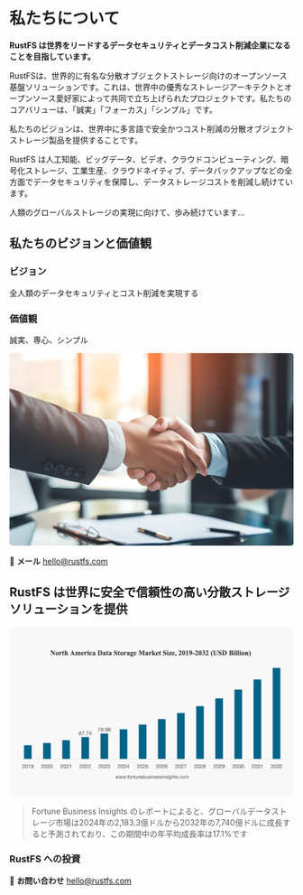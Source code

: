 # 私たちについて

**RustFS は世界をリードするデータセキュリティとデータコスト削減企業になることを目指しています。**

RustFSは、世界的に有名な分散オブジェクトストレージ向けのオープンソース基盤ソリューションです。これは、世界中の優秀なストレージアーキテクトとオープンソース愛好家によって共同で立ち上げられたプロジェクトです。私たちのコアバリューは、「誠実」「フォーカス」「シンプル」です。

私たちのビジョンは、世界中に多言語で安全かつコスト削減の分散オブジェクトストレージ製品を提供することです。

RustFS は人工知能、ビッグデータ、ビデオ、クラウドコンピューティング、暗号化ストレージ、工業生産、クラウドネイティブ、データバックアップなどの全方面でデータセキュリティを保障し、データストレージコストを削減し続けています。

人類のグローバルストレージの実現に向けて、歩み続けています...

## 私たちのビジョンと価値観

### ビジョン

全人類のデータセキュリティとコスト削減を実現する

### 価値観

誠実、専心、シンプル

![ビジョンと価値観](./images/vision-values.png)


📧 **メール**
<hello@rustfs.com>


## RustFS は世界に安全で信頼性の高い分散ストレージソリューションを提供

![グローバルデータストレージ市場の成長](./images/market-growth.png)

> Fortune Business Insights のレポートによると、グローバルデータストレージ市場は2024年の2,183.3億ドルから2032年の7,740億ドルに成長すると予測されており、この期間中の年平均成長率は17.1%です

### RustFS への投資

📧 **お問い合わせ**
<hello@rustfs.com>

